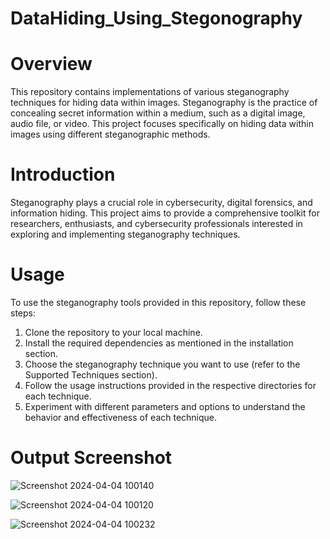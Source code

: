 # DataHiding_Using_Stegonography


# Overview
This repository contains implementations of various steganography techniques for hiding data within images. Steganography is the practice of concealing secret information within a medium, such as a digital image, audio file, or video. This project focuses specifically on hiding data within images using different steganographic methods.

# Introduction
Steganography plays a crucial role in cybersecurity, digital forensics, and information hiding. This project aims to provide a comprehensive toolkit for researchers, enthusiasts, and cybersecurity professionals interested in exploring and implementing steganography techniques.

# Usage
To use the steganography tools provided in this repository, follow these steps:

1. Clone the repository to your local machine.
2. Install the required dependencies as mentioned in the installation section.
3. Choose the steganography technique you want to use (refer to the Supported Techniques section).
4. Follow the usage instructions provided in the respective directories for each technique.
5. Experiment with different parameters and options to understand the behavior and effectiveness of each technique.

# Output Screenshot
![Screenshot 2024-04-04 100140](https://github.com/mohamedbadus/Data-Hiding-using-steganography/assets/116250693/8882cd67-1646-435f-8dc4-3408203db22a)

![Screenshot 2024-04-04 100120](https://github.com/mohamedbadus/Data-Hiding-using-steganography/assets/116250693/7e4f18e1-15c0-40ae-9aa0-f906df150f39)

![Screenshot 2024-04-04 100232](https://github.com/mohamedbadus/Data-Hiding-using-steganography/assets/116250693/d40c0665-3b7a-41d1-b0cb-f9d13dd10846)

